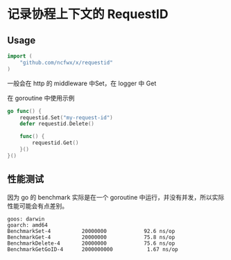 # 记录协程上下文的 RequestID

## Usage
```go
import (
	"github.com/ncfwx/x/requestid"
)
```

一般会在 http 的 middleware 中Set，在 logger 中 Get

在 goroutine 中使用示例
```go
go func() {
	requestid.Set("my-request-id")
	defer requestid.Delete()

	func() {
		requestid.Get()
	}()
}()
```

## 性能测试

因为 go 的 benchmark 实际是在一个 goroutine 中运行，并没有并发，所以实际性能可能会有点差别。
```
goos: darwin
goarch: amd64
BenchmarkSet-4       	20000000	        92.6 ns/op
BenchmarkGet-4       	20000000	        75.8 ns/op
BenchmarkDelete-4    	20000000	        75.6 ns/op
BenchmarkGetGoID-4   	2000000000	         1.67 ns/op
```
